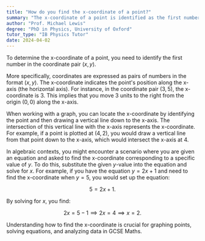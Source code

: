 ```yaml
---
title: "How do you find the x-coordinate of a point?"
summary: "The x-coordinate of a point is identified as the first number in the coordinate pair (x, y)."
author: "Prof. Michael Lewis"
degree: "PhD in Physics, University of Oxford"
tutor_type: "IB Physics Tutor"
date: 2024-04-02
---
```


To determine the x-coordinate of a point, you need to identify the first number in the coordinate pair $(x, y)$.

More specifically, coordinates are expressed as pairs of numbers in the format $(x, y)$. The x-coordinate indicates the point's position along the x-axis (the horizontal axis). For instance, in the coordinate pair $(3, 5)$, the x-coordinate is $3$. This implies that you move $3$ units to the right from the origin $(0, 0)$ along the x-axis.

When working with a graph, you can locate the x-coordinate by identifying the point and then drawing a vertical line down to the x-axis. The intersection of this vertical line with the x-axis represents the x-coordinate. For example, if a point is plotted at $(4, 2)$, you would draw a vertical line from that point down to the x-axis, which would intersect the x-axis at $4$.

In algebraic contexts, you might encounter a scenario where you are given an equation and asked to find the x-coordinate corresponding to a specific value of $y$. To do this, substitute the given $y$-value into the equation and solve for $x$. For example, if you have the equation $y = 2x + 1$ and need to find the x-coordinate when $y = 5$, you would set up the equation:

$$
5 = 2x + 1.
$$

By solving for $x$, you find:

$$
2x = 5 - 1 \implies 2x = 4 \implies x = 2.
$$

Understanding how to find the x-coordinate is crucial for graphing points, solving equations, and analyzing data in GCSE Maths.
    